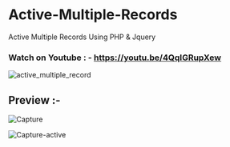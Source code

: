 # Active-Multiple-Records
Active Multiple Records Using PHP &amp; Jquery

### Watch on Youtube : - https://youtu.be/4QqIGRupXew

![active_multiple_record](https://user-images.githubusercontent.com/26626045/57197188-03cad200-6f19-11e9-8888-ec66a5621f21.jpg)

## Preview :- 

![Capture](https://user-images.githubusercontent.com/26626045/57197199-22c96400-6f19-11e9-8fcd-0d7400aa934b.PNG)

![Capture-active](https://user-images.githubusercontent.com/26626045/57197200-265ceb00-6f19-11e9-96bd-5818a0f71f9c.PNG)
